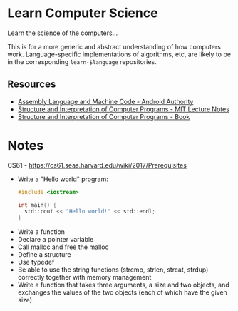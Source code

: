 # Learn Computer Science
Learn the science of the computers...

This is for a more generic and abstract understanding of how computers work. Language-specific implementations of algorithms, etc, are likely to be in the corresponding `learn-$language` repositories.


## Resources
- [Assembly Language and Machine Code - Android Authority](https://www.youtube.com/watch?v=wA2oMRmbrfo)
- [Structure and Interpretation of Computer Programs - MIT Lecture Notes](https://ocw.mit.edu/courses/electrical-engineering-and-computer-science/6-001-structure-and-interpretation-of-computer-programs-spring-2005/lecture-notes/lecture1webhand.pdf)
- [Structure and Interpretation 
of Computer Programs - Book](https://mitpress.mit.edu/sicp/full-text/book/book-Z-H-4.html#%_toc_start)


# Notes
CS61 - https://cs61.seas.harvard.edu/wiki/2017/Prerequisites
- Write a "Hello world" program:
  ```c
  #include <iostream>
  
  int main() {
    std::cout << "Hello world!" << std::endl;
  }
  ```
- Write a function
- Declare a pointer variable
- Call malloc and free the malloc
- Define a structure
- Use typedef
- Be able to use the string functions (strcmp, strlen, strcat, strdup) correctly together with memory management
- Write a function that takes three arguments, a size and two objects, and exchanges the values of the two objects (each of which have the given size).
